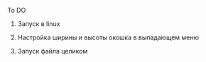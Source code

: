 To DO

1) Запуск в linux

2) Настройка ширины и высоты окошка в выпадающем меню

3) Запуск файла целиком
